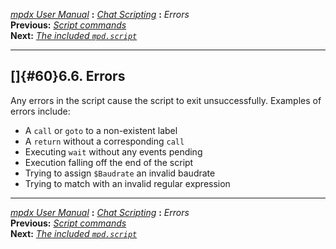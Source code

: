 [*mpdx User Manual*](README.md) **:** [*Chat Scripting*](mpd50.md)
**:** *Errors*\
**Previous:** [*Script commands*](mpd59.md)\
**Next:** [*The included `mpd.script`*](mpd61.md)

------------------------------------------------------------------------

## []{#60}6.6. Errors

Any errors in the script cause the script to exit unsuccessfully.
Examples of errors include:

-   A `call` or `goto` to a non-existent label
-   A `return` without a corresponding `call`
-   Executing `wait` without any events pending
-   Execution falling off the end of the script
-   Trying to assign `$Baudrate` an invalid baudrate
-   Trying to match with an invalid regular expression

------------------------------------------------------------------------

[*mpdx User Manual*](README.md) **:** [*Chat Scripting*](mpd50.md)
**:** *Errors*\
**Previous:** [*Script commands*](mpd59.md)\
**Next:** [*The included `mpd.script`*](mpd61.md)
